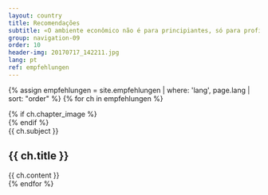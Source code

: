 ```yaml
---
layout: country
title: Recomendações
subtitle: «O ambiente econômico não é para principiantes, só para profissionais»
group: navigation-09
order: 10
header-img: 20170717_142211.jpg
lang: pt
ref: empfehlungen
---
```

{% assign empfehlungen = site.empfehlungen | where: 'lang', page.lang | sort: "order" %}
{% for ch in empfehlungen %}
<section class="box chapter-{{ ch.subject }}" id="{{ ch.subject }}">
    {% if ch.chapter_image %}
        <div class="image grid" style="background-image: url(../media/img/{{ ch.chapter_image }});">
        </div>
    {% endif %}
    <div class="content">
        <span class="chapter-subject">{{ ch.subject }}</span>
        <h1 class="chapter-title">{{ ch.title }}</h1>
    </div>
    {{ ch.content }}
</section>
{% endfor %}
